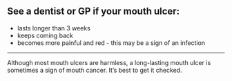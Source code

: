 ## See a dentist or GP if your mouth ulcer:

- lasts longer than 3 weeks
- keeps coming back
- becomes more painful and red - this may be a sign of an infection

***

Although most mouth ulcers are harmless, a long-lasting mouth ulcer is sometimes a sign of mouth cancer. It’s best to get it checked.
